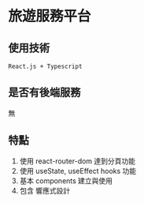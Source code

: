 # 旅遊服務平台

## 使用技術

    React.js + Typescript

## 是否有後端服務

無

## 特點

1. 使用 react-router-dom 達到分頁功能
2. 使用 useState, useEffect hooks 功能
3. 基本 components 建立與使用
4. 包含 響應式設計
